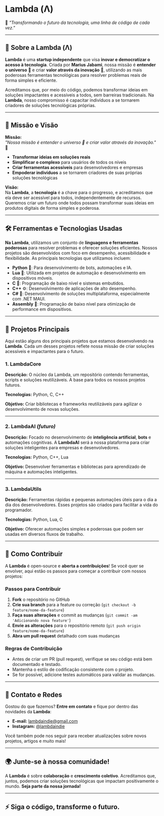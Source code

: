 # **Lambda (Λ)**  
🚀 *"Transformando o futuro da tecnologia, uma linha de código de cada vez."*

---

## **🌟 Sobre a Lambda (Λ)**

**Lambda** é uma **startup independente** que visa **inovar e democratizar o acesso à tecnologia**. Criada por **Marius Jabami**, nossa missão é **entender o universo** 🌌 e criar **valor através da inovação** 🚀, utilizando as mais poderosas ferramentas tecnológicas para resolver problemas reais de forma simples e eficiente.

Acreditamos que, por meio do código, podemos transformar ideias em soluções impactantes e acessíveis a todos, sem barreiras tradicionais. Na **Lambda**, nosso compromisso é capacitar indivíduos a se tornarem criadores de soluções tecnológicas próprias.

---

## **🎯 Missão e Visão**

**Missão:**  
*"Nossa missão é entender o universo 🌌 e criar valor através da inovação."* 🚀

- **Transformar ideias em soluções reais**
- **Simplificar o complexo** para usuários de todos os níveis
- **Criar ferramentas acessíveis** para desenvolvedores e empresas
- **Empoderar indivíduos** a se tornarem criadores de suas próprias soluções tecnológicas

**Visão:**  
Na **Lambda**, a **tecnologia** é a chave para o progresso, e acreditamos que ela deve ser acessível para todos, independentemente de recursos. Queremos criar um futuro onde todos possam transformar suas ideias em produtos digitais de forma simples e poderosa.

---

## **🛠️ Ferramentas e Tecnologias Usadas**

**Na Lambda**, utilizamos um conjunto de **linguagens e ferramentas poderosas** para resolver problemas e oferecer soluções eficientes. Nossos projetos são desenvolvidos com foco em desempenho, acessibilidade e flexibilidade. As principais tecnologias que utilizamos incluem:

- **Python** 🐍: Para desenvolvimento de bots, automações e IA.
- **Lua** 🦠: Utilizada em projetos de automação e desenvolvimento em dispositivos móveis.
- **C** 🔧: Programação de baixo nível e sistemas embutidos.
- **C++** ⚙️: Desenvolvimento de aplicações de alto desempenho.
- **C#** 🔲: Desenvolvimento de soluções multiplataforma, especialmente com .NET MAUI.
- **Assembly** 💾: Programação de baixo nível para otimização de performance em dispositivos.

---

## **🚀 Projetos Principais**

Aqui estão alguns dos principais projetos que estamos desenvolvendo na **Lambda**. Cada um desses projetos reflete nossa missão de criar soluções acessíveis e impactantes para o futuro.

### 1. **LambdaCore**  
**Descrição:** O núcleo da Lambda, um repositório contendo ferramentas, scripts e soluções reutilizáveis. A base para todos os nossos projetos futuros.

**Tecnologias:** Python, C, C++

**Objetivo:** Criar bibliotecas e frameworks reutilizáveis para agilizar o desenvolvimento de novas soluções.

---

### 2. **LambdaAI** *(futuro)*  
**Descrição:** Focado no desenvolvimento de **inteligência artificial**, **bots** e automações cognitivas. A **LambdaAI** será a nossa plataforma para criar soluções inteligentes para empresas e desenvolvedores.

**Tecnologias:** Python, C++, Lua

**Objetivo:** Desenvolver ferramentas e bibliotecas para aprendizado de máquina e automações inteligentes.

---

### 3. **LambdaUtils**  
**Descrição:** Ferramentas rápidas e pequenas automações úteis para o dia a dia dos desenvolvedores. Esses projetos são criados para facilitar a vida do programador.

**Tecnologias:** Python, Lua, C

**Objetivo:** Oferecer automações simples e poderosas que podem ser usadas em diversos fluxos de trabalho.

---

## **🔧 Como Contribuir**

A **Lambda** é open-source e **aberta a contribuições**! Se você quer se envolver, aqui estão os passos para começar a contribuir com nossos projetos:

### Passos para Contribuir

1. **Fork** o repositório no GitHub
2. **Crie sua branch** para a feature ou correção (`git checkout -b feature/nome-da-feature`)
3. **Faça suas alterações** e commit as mudanças (`git commit -am 'Adicionando nova feature'`)
4. **Envie as alterações** para o repositório remoto (`git push origin feature/nome-da-feature`)
5. **Abra um pull request** detalhado com suas mudanças

### **Regras de Contribuição**

- Antes de criar um PR (pull request), verifique se seu código está bem documentado e testado.
- Mantenha o estilo de codificação consistente com o projeto.
- Se for possível, adicione testes automáticos para validar as mudanças.

---

## **📢 Contato e Redes**

Gostou do que fazemos? **Entre em contato** e fique por dentro das novidades da **Lambda**:

- **E-mail:** [lambdaindie@gmail.com](mailto:lambdaindie@gmail.com)
- **Instagram:** [@lambdaindie](https://www.instagram.com)
  
Você também pode nos seguir para receber atualizações sobre novos projetos, artigos e muito mais!

---

## **🌍 Junte-se à nossa comunidade!**

A **Lambda** é sobre **colaboração** e **crescimento coletivo**. Acreditamos que, juntos, podemos criar soluções tecnológicas que impactam positivamente o mundo. **Seja parte da nossa jornada!**

---

## **⚡️ Siga o código, transforme o futuro.**
